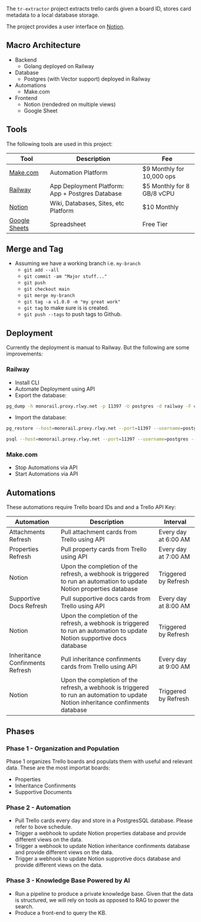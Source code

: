The `tr-extractor` project extracts trello cards given a board ID, stores card metadata to a local database storage.

The project provides a user interface on [Notion](https://notion.com).

## Macro Architecture

- Backend
    - Golang deployed on Railway
- Database
    - Postgres (with Vector support) deployed in Railway 
- Automations
    - Make.com
- Frontend
    - Notion (rendedred on multiple views)
    - Google Sheet

## Tools

The following tools are used in this project:

| Tool            | Description                       | Fee |
|-----------------|-----------------------------------|----------|
| [Make.com](https://us2.make.com) | Automation Platform | $9 Monthly for 10,000 ops |
| [Railway](https://railway.com/) | App Deployment Platform: App + Postgres Database | $5 Monthly for 8 GB/8 vCPU |
| [Notion](https://notion.com) | Wiki, Databases, Sites, etc Platform | $10 Monthly |
| [Google Sheets](https://docs.google.com/spreadsheets) | Spreadsheet | Free Tier |

## Merge and Tag

- Assuming we have a working branch i.e. `my-branch`
  - `git add --all`
  - `git commit -am "Major stuff..."`
  - `git push`
  - `git checkout main`
  - `git merge my-branch`
  - `git tag -a v1.0.0 -m "my great work"`
  - `git tag` to make sure is is created.
  - `git push --tags` to push tags to Github.

## Deployment

Currently the deployment is manual to Railway. But the following are some improvements:

### Railway

- Install CLI
- Automate Deployment using API
- Export the database:

```bash
pg_dump -h monorail.proxy.rlwy.net -p 11397 -U postgres -d railway -F c -f ./dba/dumps/railway_backup_$(date +"%Y-%m-%d").dump
```

- Import the database:

```bash
pg_restore --host=monorail.proxy.rlwy.net --port=11397 --username=postgres --dbname=railway --format=c ./dba/dumps/backup_2025-02-13.dump
```

```bash
psql --host=monorail.proxy.rlwy.net --port=11397 --username=postgres --dbname=railway -f ./dba/dumps/backup_2025-02-13.sql
```

### Make.com

- Stop Automations via API
- Start Automations via API

## Automations

These automations require Trello board IDs and and a Trello API Key: 

| Automation      | Description                       | Interval | 
|-----------------|-----------------------------------|----------|
| Attachments Refresh            | Pull attachment cards from Trello using API  | Every day at 6:00 AM |
| Properties Refresh            | Pull property cards from Trello using API  | Every day at 7:00 AM |
| Notion         | Upon the completion of the refresh, a webhook is triggered to run an automation to update Notion properties database   | Triggered by Refresh |
| Supportive Docs Refresh            | Pull supportive docs cards from Trello using API  | Every day at 8:00 AM |
| Notion         | Upon the completion of the refresh, a webhook is triggered to run an automation to update Notion supportive docs database   | Triggered by Refresh |
| Inheritance Confinments Refresh            | Pull inheritance confinments cards from Trello using API  | Every day at 9:00 AM |
| Notion         | Upon the completion of the refresh, a webhook is triggered to run an automation to update Notion inheritance confinments database   | Triggered by Refresh |

## Phases

### Phase 1 - Organization and Population 

Phase 1 organizes Trello boards and populats them with useful and relevant data. These are the most importat boards:

- Properties
- Inheritance Confinments
- Supportive Documents

### Phase 2 - Automation 

- Pull Trello cards every day and store in a PostgresSQL database. Please refer to bove schedule. 
- Trigger a webhook to update Notion properties database and provide different views on the data.
- Trigger a webhook to update Notion inheritance confinments database and provide different views on the data.
- Trigger a webhook to update Notion supprotive docs database and provide different views on the data.

### Phase 3 - Knowledge Base Powered by AI

- Run a pipeline to produce a private knowledge base. Given that the data is structured, we will rely on tools as opposed to RAG to power the search.
- Produce a front-end to query the KB.